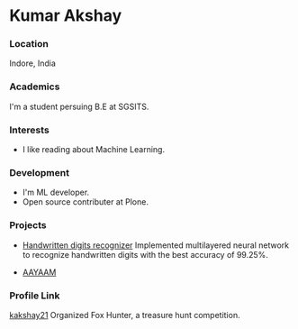 # Kumar Akshay

### Location

Indore, India

### Academics

I'm a student persuing B.E at SGSITS.

### Interests

- I like reading about Machine Learning.

### Development

- I'm ML developer.
- Open source contributer at Plone.

### Projects

- [Handwritten digits recognizer](https://github.com/kakshay21/ML-tensorflow) Implemented multilayered neural network to recognize handwritten digits with the best accuracy of 99.25%.

- [AAYAAM](https://github.com/kakshay21/AAYAM) 

### Profile Link

[kakshay21](https://github.com/kakshay21)  Organized Fox Hunter, a treasure hunt competition.

